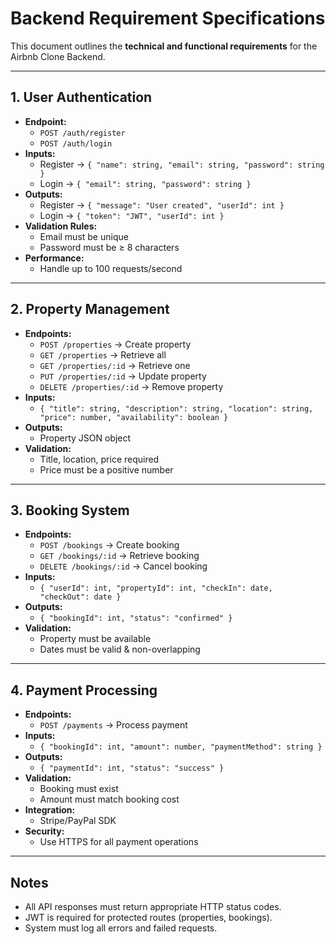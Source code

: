# Backend Requirement Specifications

This document outlines the **technical and functional requirements** for the Airbnb Clone Backend.

---

## 1. User Authentication
- **Endpoint:**
  - `POST /auth/register`
  - `POST /auth/login`
- **Inputs:**
  - Register → `{ "name": string, "email": string, "password": string }`
  - Login → `{ "email": string, "password": string }`
- **Outputs:**
  - Register → `{ "message": "User created", "userId": int }`
  - Login → `{ "token": "JWT", "userId": int }`
- **Validation Rules:**
  - Email must be unique
  - Password must be ≥ 8 characters
- **Performance:**
  - Handle up to 100 requests/second

---

## 2. Property Management
- **Endpoints:**
  - `POST /properties` → Create property
  - `GET /properties` → Retrieve all
  - `GET /properties/:id` → Retrieve one
  - `PUT /properties/:id` → Update property
  - `DELETE /properties/:id` → Remove property
- **Inputs:**
  - `{ "title": string, "description": string, "location": string, "price": number, "availability": boolean }`
- **Outputs:**
  - Property JSON object
- **Validation:**
  - Title, location, price required
  - Price must be a positive number

---

## 3. Booking System
- **Endpoints:**
  - `POST /bookings` → Create booking
  - `GET /bookings/:id` → Retrieve booking
  - `DELETE /bookings/:id` → Cancel booking
- **Inputs:**
  - `{ "userId": int, "propertyId": int, "checkIn": date, "checkOut": date }`
- **Outputs:**
  - `{ "bookingId": int, "status": "confirmed" }`
- **Validation:**
  - Property must be available
  - Dates must be valid & non-overlapping

---

## 4. Payment Processing
- **Endpoints:**
  - `POST /payments` → Process payment
- **Inputs:**
  - `{ "bookingId": int, "amount": number, "paymentMethod": string }`
- **Outputs:**
  - `{ "paymentId": int, "status": "success" }`
- **Validation:**
  - Booking must exist
  - Amount must match booking cost
- **Integration:**
  - Stripe/PayPal SDK
- **Security:**
  - Use HTTPS for all payment operations

---

## Notes
- All API responses must return appropriate HTTP status codes.
- JWT is required for protected routes (properties, bookings).
- System must log all errors and failed requests.
